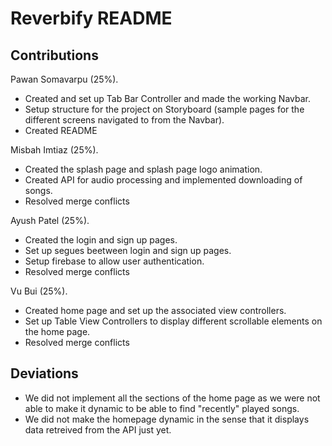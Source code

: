 # Reverbify README

## Contributions

Pawan Somavarpu (25%). 
- Created and set up Tab Bar Controller and made the working Navbar.
- Setup structure for the project on Storyboard (sample pages for the different screens navigated to from the Navbar).
- Created README

Misbah Imtiaz (25%).
- Created the splash page and splash page logo animation.
- Created API for audio processing and implemented downloading of songs.
- Resolved merge conflicts

Ayush Patel (25%).
- Created the login and sign up pages.
- Set up segues beetween login and sign up pages.
- Setup firebase to allow user authentication.
- Resolved merge conflicts

Vu Bui (25%).
- Created home page and set up the associated view controllers.
- Set up Table View Controllers to display different scrollable elements on the home page.
- Resolved merge conflicts

## Deviations

- We did not implement all the sections of the home page as we were not able to make it dynamic to be able to find "recently" played songs.
- We did not make the homepage dynamic in the sense that it displays data retreived from the API just yet.
